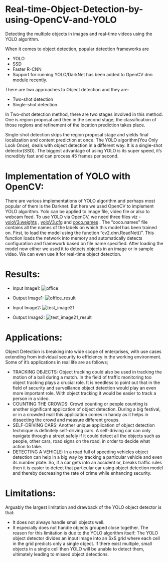 # Real-time-Object-Detection-by-using-OpenCV-and-YOLO
Detecting the multiple objects in images and real-time videos using the YOLO algorithm.

When it comes to object detection, popular detection frameworks are

* YOLO
* SSD
* Faster R-CNN
* Support for running YOLO/DarkNet has been added to OpenCV dnn module recently.

There are two approaches to Object detection and they are:
* Two-shot detection 
* Single-shot detection

In Two-shot detection method, there are two stages involved in this method. One is region proposal and then in the second stage, the classification of those regions and refinement of the location prediction takes place.

Single-shot detection skips the region proposal stage and yields final localization and content prediction at once. 
The YOLO algorithm(You Only Look Once), deals with object detection in a different way. It is a single-shot detector(SSD).
The biggest advantage of using YOLO is its super speed, it’s incredibly fast and can process 45 frames per second.


# Implementation of YOLO with OpenCV:
There are various implementations of YOLO algorithm and perhaps most popular of them is the Darknet. But here we used OpenCV to implement YOLO algorithm. Yolo can
be applied to image file, video file or also to webcam feed. To use YOLO via OpenCV, we need three files viz - [yoloV3.weights](https://pjreddie.com/media/files/yolov3.weights) , [yoloV3.cfg](https://github.com/pjreddie/darknet/blob/master/cfg/yolov3.cfg) and [coco.names](https://github.com/VeereshAnnigeri/Real-time-Object-Detection-by-using-OpenCV-and-YOLO/blob/main/coco.names) . The “coco.names” file contains all the names of the labels on which this model has been trained on. First, to load the model using the function “cv2.dnn.ReadNet()”. This function loads the network into memory and automatically detects configuration and framework based on file name specified. After loading the model now either we used it to detects objects in an image or in sample video. We can even use it for real-time object detection.

# Results:
* Input Image1:
![office](https://user-images.githubusercontent.com/93006885/138569866-82142c0a-cf4e-4f77-9ac8-95a9394742a5.jpg)

* Output Image1:
![office_result](https://user-images.githubusercontent.com/93006885/138569849-c83afeb7-0c59-4242-a030-08a8a719f70c.jpg)

* Input Image2:
![test_image21](https://user-images.githubusercontent.com/93006885/138569947-2dd95cba-7ba7-4f4d-9b5e-1578fd63e7a3.jpg)

* Output Image2:
![test_image21_result](https://user-images.githubusercontent.com/93006885/138569940-8b26c651-f641-44f8-88ea-0b31d7c3bc42.jpg)



# Applications:
Object Detection is breaking into wide scope of enterprises, with use cases extending from individual security to efficiency in the working environment. Some of it’s applications in real life are as follows;
* TRACKING OBJECTS: Object tracking could also be used in tracking the motion of a ball during a match. In the field of traffic monitoring too object tracking plays a crucial role. It is needless to point out that in the field of security and surveillance object detection would play an even more important role. With object tracking it would be easier to track a person in a video.
* COUNTING THE CROWDS: Crowd counting or people counting is another significant application of object detection. During a big festival, or in a crowded mall this application comes in handy as it helps in dissecting the crowd and measure different groups. 
* SELF-DRIVING CARS: Another unique application of object detection technique is definitely self-driving cars. A self-driving car can only navigate through a street safely if it could detect all the objects such as people, other cars, road signs on the road, in order to decide what action to take.
* DETECTING A VEHICLE: In a road full of speeding vehicles object detection can help in a big way by tracking a particular vehicle and even its number plate. So, if a car gets into an accident or, breaks traffic rules then it is easier to detect that particular car using object detection model and thereby decreasing the rate of crime while enhancing security.

# Limitations:
Arguably the largest limitation and drawback of the YOLO object detector is that:
* It does not always handle small objects well.
* It especially does not handle objects grouped close together.
  The reason for this limitation is due to the YOLO algorithm itself:
  The YOLO object detector divides an input image into an SxS grid where each cell in the grid predicts only a single object. If there exist multiple, small objects in a single cell then YOLO will be unable to detect them, ultimately leading to missed object detections.
